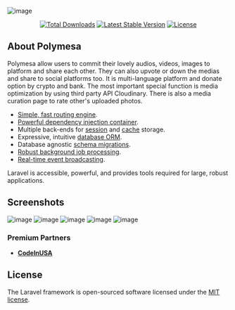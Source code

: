 ![image](https://user-images.githubusercontent.com/50370522/236640865-8a5f2240-07af-4aa1-9b0c-f4611c98cafb.png)


<p align="center">
<a href="https://packagist.org/packages/laravel/framework"><img src="https://img.shields.io/packagist/dt/laravel/framework" alt="Total Downloads"></a>
<a href="https://packagist.org/packages/laravel/framework"><img src="https://img.shields.io/packagist/v/laravel/framework" alt="Latest Stable Version"></a>
<a href="https://packagist.org/packages/laravel/framework"><img src="https://img.shields.io/packagist/l/laravel/framework" alt="License"></a>
</p>

## About Polymesa

Polymesa allow users to commit their lovely audios, videos, images to platform and share each other.
They can also upvote or down the medias and share to social platforms too.
It is multi-language platform and donate option by crypto and bank.
The most important special function is media optimization by using third party API Cloudinary.
There is also a media curation page to rate other's uploaded photos.

- [Simple, fast routing engine](https://laravel.com/docs/routing).
- [Powerful dependency injection container](https://laravel.com/docs/container).
- Multiple back-ends for [session](https://laravel.com/docs/session) and [cache](https://laravel.com/docs/cache) storage.
- Expressive, intuitive [database ORM](https://laravel.com/docs/eloquent).
- Database agnostic [schema migrations](https://laravel.com/docs/migrations).
- [Robust background job processing](https://laravel.com/docs/queues).
- [Real-time event broadcasting](https://laravel.com/docs/broadcasting).

Laravel is accessible, powerful, and provides tools required for large, robust applications.

## Screenshots

![image](https://user-images.githubusercontent.com/50370522/236640528-b6a40768-c2f2-4e2e-80c2-6d3981c4887a.png)
![image](https://user-images.githubusercontent.com/50370522/236641243-d6886ba3-6eb8-4cad-b7d0-d6873e36aeda.png)
![image](https://user-images.githubusercontent.com/50370522/236641141-8f6d36cd-0a49-474a-9755-8753500fed81.png)
![image](https://user-images.githubusercontent.com/50370522/236641184-42de1db3-d81b-4e78-b6f5-52d2f86df569.png)
![image](https://user-images.githubusercontent.com/50370522/236641214-2449d7f9-262a-4e15-ab41-6b6a7983c199.png)


### Premium Partners

- **[CodeInUSA](https://codeinusa.com/)**

## License

The Laravel framework is open-sourced software licensed under the [MIT license](https://opensource.org/licenses/MIT).
